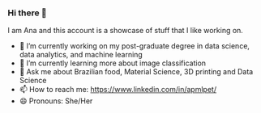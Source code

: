 ### Hi there 👋

I am Ana and this account is a showcase of stuff that I like working on.

- 🔭 I’m currently working on my post-graduate degree in data science, data analytics, and machine learning
- 🌱 I’m currently learning more about image classification
- 💬 Ask me about Brazilian food, Material Science, 3D printing and Data Science
- 📫 How to reach me: https://www.linkedin.com/in/apmlpet/
- 😄 Pronouns: She/Her
###
